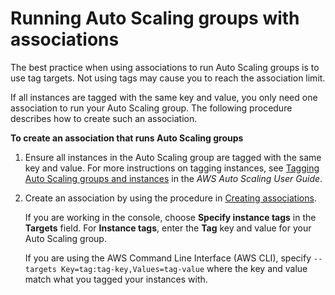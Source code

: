# Running Auto Scaling groups with associations<a name="systems-manager-state-manager-asg"></a>

The best practice when using associations to run Auto Scaling groups is to use tag targets\. Not using tags may cause you to reach the association limit\. 

If all instances are tagged with the same key and value, you only need one association to run your Auto Scaling group\. The following procedure describes how to create such an association\.

**To create an association that runs Auto Scaling groups**

1. Ensure all instances in the Auto Scaling group are tagged with the same key and value\. For more instructions on tagging instances, see [Tagging Auto Scaling groups and instances](https://docs.aws.amazon.com/autoscaling/ec2/userguide/autoscaling-tagging.html) in the *AWS Auto Scaling User Guide*\. 

1. Create an association by using the procedure in [Creating associations](sysman-state-assoc.md)\. 

   If you are working in the console, choose **Specify instance tags** in the **Targets** field\. For **Instance tags**, enter the **Tag** key and value for your Auto Scaling group\.

   If you are using the AWS Command Line Interface \(AWS CLI\), specify `--targets Key=tag:tag-key,Values=tag-value` where the key and value match what you tagged your instances with\. 